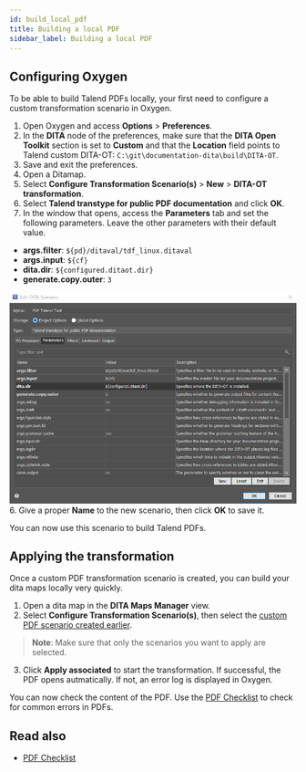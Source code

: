```yaml
---
id: build_local_pdf
title: Building a local PDF
sidebar_label: Building a local PDF
---
```


## <a name="configure"></a>Configuring Oxygen

To be able to build Talend PDFs locally, your first need to configure a custom transformation scenario in Oxygen.

1. Open Oxygen and access **Options** > **Preferences**.
2. In the **DITA** node of the preferences, make sure that the **DITA Open Toolkit** section is set to **Custom** and that the **Location** field points to Talend custom DITA-OT: ``C:\git\documentation-dita\build\DITA-OT``.
3. Save and exit the preferences.
2. Open a Ditamap.
3. Select **Configure Transformation Scenario(s)** > **New** > **DITA-OT transformation**.
4. Select **Talend transtype for public PDF documentation** and click **OK**.
5. In the window that opens, access the **Parameters** tab and set the following parameters. Leave the other parameters with their default value.
  * **args.filter**: ``${pd}/ditaval/tdf_linux.ditaval``
  * **args.input**: ``${cf}``
  * **dita.dir**: ``${configured.ditaot.dir}``
  * **generate.copy.outer**: ``3``

![Oxygen Talend PDF scenario parameters](assets/oxygen_pdf_scenario_parameters.png)
6. Give a proper **Name** to the new scenario, then click **OK** to save it.

You can now use this scenario to build Talend PDFs.

## Applying the transformation

Once a custom PDF transformation scenario is created, you can build your dita maps locally very quickly.

1. Open a dita map in the **DITA Maps Manager** view.
2. Select **Configure Transformation Scenario(s)**, then select the <a href="#pookie">custom PDF scenario created earlier</a>.
> **Note**:
> Make sure that only the scenarios you want to apply are selected.
3. Click **Apply associated** to start the transformation. If successful, the PDF opens autmatically. If not, an error log is displayed in Oxygen.

You can now check the content of the PDF. Use the [PDF Checklist](pdf_checklist.md) to check for common errors in PDFs.

## Read also

* [PDF Checklist](pdf_checklist.md)
